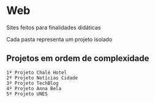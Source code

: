 # Web
Sites feitos para finalidades didáticas

Cada pasta representa um projeto isolado

## Projetos em ordem de complexidade
```
1º Projeto Chalé Hotel
2º Projeto Notícias Cidade
3º Projeto TechBlog
4º Projeto Anna Bela
5º Projeto UNES
```
